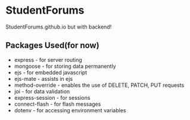 # StudentForums
 StudentForums.github.io but with backend!

## Packages Used(for now)
* express - for server routing
* mongoose - for storing data permanently
* ejs - for embedded javascript
* ejs-mate - assists in ejs
* method-override - enables the use of DELETE, PATCH, PUT requests
* joi - for data validation
* express-session - for sessions
* connect-flash - for flash messages
* dotenv - for accessing environment variables